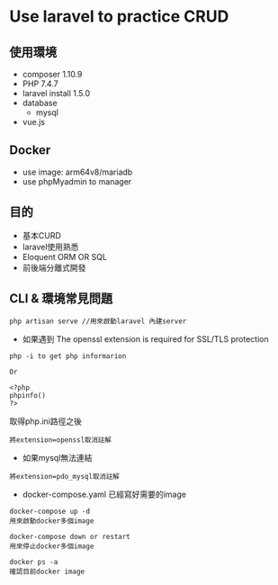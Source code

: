 

Use laravel to practice CRUD 
=====================
使用環境
---------------------
- composer 1.10.9
- PHP  7.4.7
- laravel install 1.5.0
- database
  - mysql
- vue.js

Docker
---------------------
- use image: arm64v8/mariadb 
- use phpMyadmin to manager

目的
---------------------
- 基本CURD
- laravel使用熟悉
- Eloquent ORM OR SQL
- 前後端分離式開發

CLI & 環境常見問題
---------------------
```
php artisan serve //用來啟動laravel 內建server
```
- 如果遇到 The openssl extension is required for SSL/TLS protection

```
php -i to get php informarion

Or 

<?php
phpinfo()
?>
```
取得php.ini路徑之後
```
將extension=openssl取消註解

```
- 如果mysql無法連結
```
將extension=pdo_mysql取消註解
```
- docker-compose.yaml 已經寫好需要的image
```
docker-compose up -d
用來啟動docker多個image

docker-compose down or restart
用來停止docker多個image

docker ps -a
確認目前docker image
```
